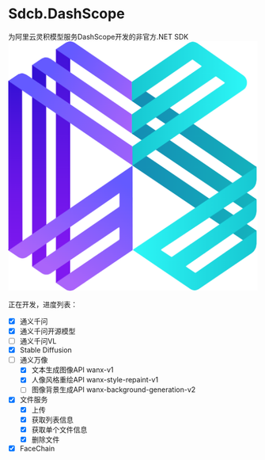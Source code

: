 # Sdcb.DashScope

为阿里云灵积模型服务DashScope开发的非官方.NET SDK
![icon](./icon.png)

正在开发，进度列表：
* [x] 通义千问
* [x] 通义千问开源模型
* [ ] 通义千问VL
* [x] Stable Diffusion
* [ ] 通义万像
  * [x] 文本生成图像API wanx-v1 
  * [x] 人像风格重绘API wanx-style-repaint-v1
  * [ ] 图像背景生成API wanx-background-generation-v2
* [x] 文件服务
  * [x] 上传
  * [x] 获取列表信息
  * [x] 获取单个文件信息
  * [x] 删除文件
* [x] FaceChain